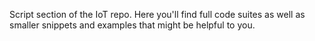 Script section of the IoT repo.
Here you'll find full code suites as well as smaller snippets and examples that might be helpful to you.
